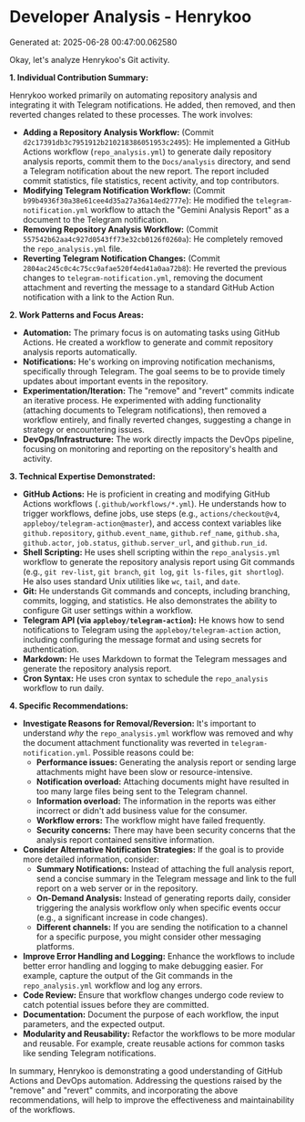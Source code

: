 # Developer Analysis - Henrykoo
Generated at: 2025-06-28 00:47:00.062580

Okay, let's analyze Henrykoo's Git activity.

**1. Individual Contribution Summary:**

Henrykoo worked primarily on automating repository analysis and integrating it with Telegram notifications. He added, then removed, and then reverted changes related to these processes. The work involves:

*   **Adding a Repository Analysis Workflow:** (Commit `d2c17391db3c7951912b210218386051953c2495`):  He implemented a GitHub Actions workflow (`repo_analysis.yml`) to generate daily repository analysis reports, commit them to the `Docs/analysis` directory, and send a Telegram notification about the new report. The report included commit statistics, file statistics, recent activity, and top contributors.
*   **Modifying Telegram Notification Workflow:** (Commit `b99b4936f30a38e61cee4d35a27a36a14ed2777e`): He modified the `telegram-notification.yml` workflow to attach the "Gemini Analysis Report" as a document to the Telegram notification.
*   **Removing Repository Analysis Workflow:** (Commit `557542b62aa4c927d0543ff73e32cb0126f0260a`): He completely removed the `repo_analysis.yml` file.
*   **Reverting Telegram Notification Changes:** (Commit `2804ac245c0c4c75cc9afae520f4ed41a0aa72b8`): He reverted the previous changes to `telegram-notification.yml`, removing the document attachment and reverting the message to a standard GitHub Action notification with a link to the Action Run.

**2. Work Patterns and Focus Areas:**

*   **Automation:**  The primary focus is on automating tasks using GitHub Actions.  He created a workflow to generate and commit repository analysis reports automatically.
*   **Notifications:**  He's working on improving notification mechanisms, specifically through Telegram. The goal seems to be to provide timely updates about important events in the repository.
*   **Experimentation/Iteration:** The "remove" and "revert" commits indicate an iterative process. He experimented with adding functionality (attaching documents to Telegram notifications), then removed a workflow entirely, and finally reverted changes, suggesting a change in strategy or encountering issues.
*   **DevOps/Infrastructure:** The work directly impacts the DevOps pipeline, focusing on monitoring and reporting on the repository's health and activity.

**3. Technical Expertise Demonstrated:**

*   **GitHub Actions:**  He is proficient in creating and modifying GitHub Actions workflows (`.github/workflows/*.yml`).  He understands how to trigger workflows, define jobs, use steps (e.g., `actions/checkout@v4`, `appleboy/telegram-action@master`), and access context variables like `github.repository`, `github.event_name`, `github.ref_name`, `github.sha`, `github.actor`, `job.status`, `github.server_url`, and `github.run_id`.
*   **Shell Scripting:** He uses shell scripting within the `repo_analysis.yml` workflow to generate the repository analysis report using Git commands (e.g., `git rev-list`, `git branch`, `git log`, `git ls-files`, `git shortlog`). He also uses standard Unix utilities like `wc`, `tail`, and `date`.
*   **Git:** He understands Git commands and concepts, including branching, commits, logging, and statistics.  He also demonstrates the ability to configure Git user settings within a workflow.
*   **Telegram API (via `appleboy/telegram-action`):** He knows how to send notifications to Telegram using the `appleboy/telegram-action` action, including configuring the message format and using secrets for authentication.
*   **Markdown:** He uses Markdown to format the Telegram messages and generate the repository analysis report.
*   **Cron Syntax:**  He uses cron syntax to schedule the `repo_analysis` workflow to run daily.

**4. Specific Recommendations:**

*   **Investigate Reasons for Removal/Reversion:**  It's important to understand *why* the `repo_analysis.yml` workflow was removed and why the document attachment functionality was reverted in `telegram-notification.yml`.  Possible reasons could be:
    *   **Performance issues:** Generating the analysis report or sending large attachments might have been slow or resource-intensive.
    *   **Notification overload:**  Attaching documents might have resulted in too many large files being sent to the Telegram channel.
    *   **Information overload:** The information in the reports was either incorrect or didn't add business value for the consumer.
    *   **Workflow errors:**  The workflow might have failed frequently.
    *   **Security concerns:** There may have been security concerns that the analysis report contained sensitive information.
*   **Consider Alternative Notification Strategies:**  If the goal is to provide more detailed information, consider:
    *   **Summary Notifications:**  Instead of attaching the full analysis report, send a concise summary in the Telegram message and link to the full report on a web server or in the repository.
    *   **On-Demand Analysis:**  Instead of generating reports daily, consider triggering the analysis workflow only when specific events occur (e.g., a significant increase in code changes).
    *   **Different channels:** If you are sending the notification to a channel for a specific purpose, you might consider other messaging platforms.
*   **Improve Error Handling and Logging:**  Enhance the workflows to include better error handling and logging to make debugging easier.  For example, capture the output of the Git commands in the `repo_analysis.yml` workflow and log any errors.
*   **Code Review:** Ensure that workflow changes undergo code review to catch potential issues before they are committed.
*   **Documentation:** Document the purpose of each workflow, the input parameters, and the expected output.
*   **Modularity and Reusability:** Refactor the workflows to be more modular and reusable.  For example, create reusable actions for common tasks like sending Telegram notifications.

In summary, Henrykoo is demonstrating a good understanding of GitHub Actions and DevOps automation. Addressing the questions raised by the "remove" and "revert" commits, and incorporating the above recommendations, will help to improve the effectiveness and maintainability of the workflows.
